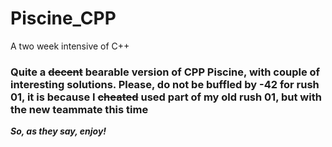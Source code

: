 # Piscine_CPP
A two week intensive of C++

### Quite a ~~decent~~ bearable version of CPP Piscine, with couple of interesting solutions. Please, do not be buffled by -42 for rush 01, it is because I ~~cheated~~ used part of my old rush 01, but with the new teammate this time

**_So, as they say, enjoy!_**
